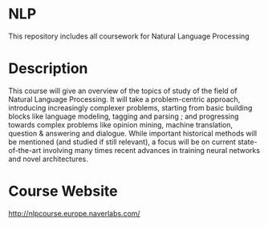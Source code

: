 # NLP
This repository includes all coursework for Natural Language Processing
# Description
This course will give an overview of the topics of study of the field of Natural Language Processing. It will take a problem-centric approach, introducing increasingly complexer problems, starting from basic building blocks like language modeling, tagging and parsing ; and progressing towards complex problems like opinion mining, machine translation, question & answering and dialogue. While important historical methods will be mentioned (and studied if still relevant), a focus will be on current state-of-the-art involving many times recent advances in training neural networks and novel architectures.
# Course Website
http://nlpcourse.europe.naverlabs.com/
